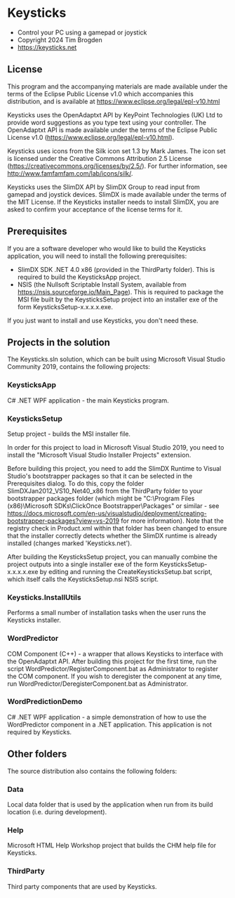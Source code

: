 # Keysticks

- Control your PC using a gamepad or joystick
- Copyright 2024 Tim Brogden
- https://keysticks.net

## License
This program and the accompanying materials are made available under the terms of the Eclipse Public License v1.0 which accompanies this distribution, and is available at https://www.eclipse.org/legal/epl-v10.html
          
Keysticks uses the OpenAdaptxt API by KeyPoint Technologies (UK) Ltd to provide word suggestions as you type text using your controller. The OpenAdaptxt API is made available under the terms of the Eclipse Public License v1.0 (https://www.eclipse.org/legal/epl-v10.html).

Keysticks uses icons from the Silk icon set 1.3 by Mark James. The icon set is licensed under the Creative Commons Attribution 2.5 License (https://creativecommons.org/licenses/by/2.5/). For further information, see http://www.famfamfam.com/lab/icons/silk/.

Keysticks uses the SlimDX API by SlimDX Group to read input from gamepad  and joystick devices. SlimDX is made available under the terms of the MIT License. If the Keysticks installer needs to install SlimDX, you are asked to confirm your acceptance of the license terms for it.

## Prerequisites
If you are a software developer who would like to build the Keysticks application, you will need to install the following prerequisites:

- SlimDX SDK .NET 4.0 x86 (provided in the ThirdParty folder). This is required to build the KeysticksApp project.
- NSIS (the Nullsoft Scriptable Install System, available from https://nsis.sourceforge.io/Main_Page). This is required to package the MSI file built by the KeysticksSetup project into an installer exe of the form KeysticksSetup-x.x.x.x.exe.

If you just want to install and use Keysticks, you don't need these.

## Projects in the solution
The Keysticks.sln solution, which can be built using Microsoft Visual Studio Community 2019, contains the following projects:

### KeysticksApp
C# .NET WPF application - the main Keysticks program.

### KeysticksSetup
Setup project - builds the MSI installer file. 

In order for this project to load in Microsoft Visual Studio 2019, you need to install the "Microsoft Visual Studio Installer Projects" extension.

Before building this project, you need to add the SlimDX Runtime to Visual Studio's bootstrapper packages so that it can be selected in the Prerequisites dialog. To do this, copy the folder SlimDXJan2012_VS10_Net40_x86 from the ThirdParty folder to your bootstrapper packages folder (which might be "C:\Program Files (x86)\Microsoft SDKs\ClickOnce Bootstrapper\Packages" or similar - see https://docs.microsoft.com/en-us/visualstudio/deployment/creating-bootstrapper-packages?view=vs-2019 for more information). Note that the registry check in Product.xml within that folder 
has been changed to ensure that the installer correctly detects whether the SlimDX runtime is already installed (changes marked 'Keysticks.net').

After building the KeysticksSetup project, you can manually combine the project outputs into
a single installer exe of the form KeysticksSetup-x.x.x.x.exe by editing and running the CreateKeysticksSetup.bat script, which itself calls the KeysticksSetup.nsi NSIS script.

### Keysticks.InstallUtils
Performs a small number of installation tasks when the user runs the Keysticks installer.

### WordPredictor
COM Component (C++) - a wrapper that allows Keysticks to interface with the OpenAdaptxt API.
After building this project for the first time, run the script WordPredictor/RegisterComponent.bat as Administrator to register the COM component. If you wish to deregister the component at any time, run WordPredictor/DeregisterComponent.bat as Administrator.

### WordPredictionDemo
C# .NET WPF application - a simple demonstration of how to use the WordPredictor component in a .NET application. This application is not required by Keysticks.

## Other folders
The source distribution also contains the following folders:

### Data
Local data folder that is used by the application when run from its build location 
(i.e. during development).

### Help
Microsoft HTML Help Workshop project that builds the CHM help file for Keysticks.

### ThirdParty
Third party components that are used by Keysticks.